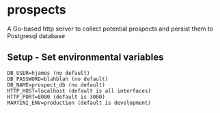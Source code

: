 # prospects
A Go-based http server to collect potential prospects and persist them to Postgresql database

## Setup - Set environmental variables
    DB_USER=hjames (no default)
    DB_PASSWORD=blahblah (no default)
    DB_NAME=prospect_db (no default)
    HTTP_HOST=localhost (default is all interfaces)
    HTTP_PORT=8080 (default is 3000)
    MARTINI_ENV=production (default is development)
